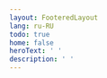 ```yaml
---
layout: FooteredLayout
lang: ru-RU
todo: true
home: false
heroText: ' '
description: ' '
---
```


<MyPosts />
